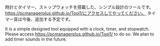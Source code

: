 時計とタイマー、ストップウォッチを搭載した、シンプル設計のツールです。
https://pcmanagerplus.github.io/Tool1/にアクセスしてやってください。
タイマー音は今後、追加する予定です。

It is a simple designed tool equipped with a clock, timer, and stopwatch.
Please access https://pcmanagerplus.github.io/Tool1/ to do so.
We plan to add timer sounds in the future.
